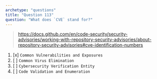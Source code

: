 ```yaml
---
archetype: "questions"
title: "Question 113"
question: "What does `CVE` stand for?"
---
```



> https://docs.github.com/en/code-security/security-advisories/working-with-repository-security-advisories/about-repository-security-advisories#cve-identification-numbers
1. [x] `Common Vulnerabilities and Exposures`
1. [ ] `Common Virus Elimination`
1. [ ] `Cybersecurity Verification Entity`
1. [ ] `Code Validation and Enumeration`
